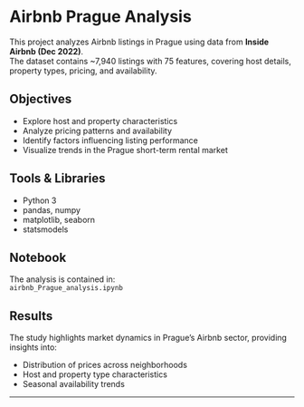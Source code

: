 # Airbnb Prague Analysis

This project analyzes Airbnb listings in Prague using data from **Inside Airbnb (Dec 2022)**.  
The dataset contains ~7,940 listings with 75 features, covering host details, property types, pricing, and availability.

## Objectives
- Explore host and property characteristics
- Analyze pricing patterns and availability
- Identify factors influencing listing performance
- Visualize trends in the Prague short-term rental market

## Tools & Libraries
- Python 3  
- pandas, numpy  
- matplotlib, seaborn  
- statsmodels  

## Notebook
The analysis is contained in:  
`airbnb_Prague_analysis.ipynb`

## Results
The study highlights market dynamics in Prague’s Airbnb sector, providing insights into:
- Distribution of prices across neighborhoods  
- Host and property type characteristics  
- Seasonal availability trends  

---
